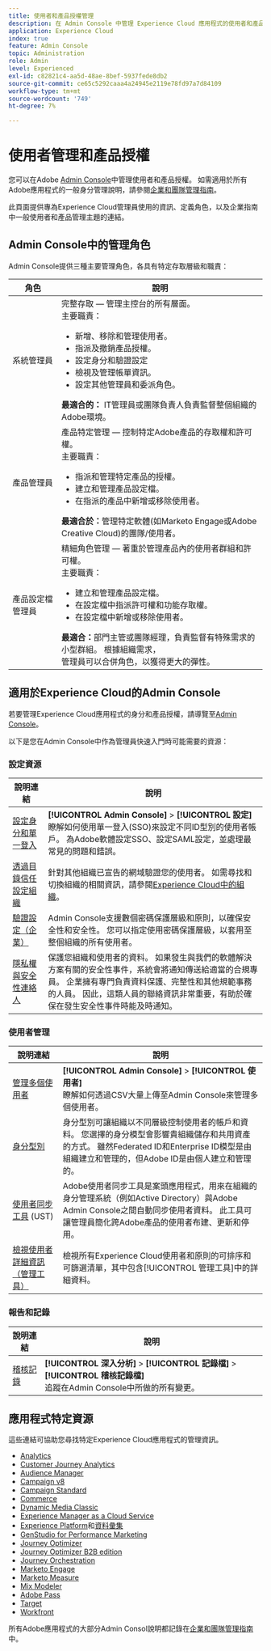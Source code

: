 ```yaml
---
title: 使用者和產品授權管理
description: 在 Admin Console 中管理 Experience Cloud 應用程式的使用者和產品授權資訊。
application: Experience Cloud
index: true
feature: Admin Console
topic: Administration
role: Admin
level: Experienced
exl-id: c82821c4-aa5d-48ae-8bef-5937fede8db2
source-git-commit: ce65c5292caaa4a24945e2119e78fd97a7d84109
workflow-type: tm+mt
source-wordcount: '749'
ht-degree: 7%

---
```


# 使用者管理和產品授權

您可以在Adobe [Admin Console](https://adminconsole.adobe.com/enterprise/)中管理使用者和產品授權。 如需適用於所有Adobe應用程式的一般身分管理說明，請參閱[企業和團隊管理指南](https://helpx.adobe.com/tw/enterprise/admin-guide.html)。

此頁面提供專為Experience Cloud管理員使用的資訊、定義角色，以及企業指南中一般使用者和產品管理主題的連結。

## Admin Console中的管理角色

Admin Console提供三種主要管理角色，各具有特定存取層級和職責：

| 角色 | 說明 |
| ------- | ------- |
| 系統管理員 | 完整存取 — 管理主控台的所有層面。 <br>主要職責： <br><ul><li>新增、移除和管理使用者。</li><li>指派及撤銷產品授權。</li><li>設定身分和驗證設定</li><li>檢視及管理帳單資訊。</li><li>設定其他管理員和委派角色。</li></ul> **最適合的：** IT管理員或團隊負責人負責監督整個組織的Adobe環境。 |
| 產品管理員 | 產品特定管理 — 控制特定Adobe產品的存取權和許可權。<br>主要職責：<ul><li>指派和管理特定產品的授權。</li><li>建立和管理產品設定檔。</li><li>在指派的產品中新增或移除使用者。</li></ul>   **最適合於：**&#x200B;管理特定軟體(如Marketo Engage或Adobe Creative Cloud)的團隊/使用者。 |
| 產品設定檔管理員 | 精細角色管理 — 著重於管理產品內的使用者群組和許可權。<br>主要職責：<ul><li>建立和管理產品設定檔。</li><li>在設定檔中指派許可權和功能存取權。</li><li>在設定檔中新增或移除使用者。</li></ul> **最適合：**&#x200B;部門主管或團隊經理，負責監督有特殊需求的小型群組。 根據組織需求，<br>管理員可以合併角色，以獲得更大的彈性。 |

## 適用於Experience Cloud的Admin Console

若要管理Experience Cloud應用程式的身分和產品授權，請導覽至[Admin Console](https://adminconsole.adobe.com/enterprise/)。

以下是您在Admin Console中作為管理員快速入門時可能需要的資源：

### 設定資源

| 說明連結 | 說明 |
| ------- | ------ |
| [設定身分和單一登入](https://helpx.adobe.com/tw/enterprise/using/set-up-identity.html) | **[!UICONTROL Admin Console]** > **[!UICONTROL 設定]** <br>瞭解如何使用單一登入(SSO)來設定不同ID型別的使用者帳戶。 為Adobe軟體設定SSO、設定SAML設定，並處理最常見的問題和錯誤。 |
| [透過目錄信任設定組織](https://helpx.adobe.com/enterprise/using/directory-trust.html) | 針對其他組織已宣告的網域驗證您的使用者。 如需尋找和切換組織的相關資訊，請參閱[Experience Cloud中的組織](organizations.md)。 |
| [驗證設定（企業）](https://helpx.adobe.com/enterprise/using/authentication-settings.html) | Admin Console支援數個密碼保護層級和原則，以確保安全性和安全性。 您可以指定使用密碼保護層級，以套用至整個組織的所有使用者。 |
| [隱私權與安全性連絡人](https://helpx.adobe.com/enterprise/using/security-contacts.html) | 保護您組織和使用者的資料。 如果發生與我們的軟體解決方案有關的安全性事件，系統會將通知傳送給適當的合規專員。 企業擁有專門負責資料保護、完整性和其他規範事務的人員。 因此，這類人員的聯絡資訊非常重要，有助於確保在發生安全性事件時能及時通知。 |

### 使用者管理

| 說明連結 | 說明 |
| ------- | ------- |
| [管理多個使用者](https://helpx.adobe.com/enterprise/using/bulk-upload-users.html) | **[!UICONTROL Admin Console]** > **[!UICONTROL 使用者]** <br>瞭解如何透過CSV大量上傳至Admin Console來管理多個使用者。 |
| [身分型別](https://helpx.adobe.com/tw/enterprise/using/identity.html) | 身分型別可讓組織以不同層級控制使用者的帳戶和資料。 您選擇的身分模型會影響貴組織儲存和共用資產的方式。 雖然Federated ID和Enterprise ID模型是由組織建立和管理的，但Adobe ID是由個人建立和管理的。 |
| [使用者同步工具](https://helpx.adobe.com/enterprise/using/user-sync.html) (UST) | Adobe使用者同步工具是案頭應用程式，用來在組織的身分管理系統（例如Active Directory）與Adobe Admin Console之間自動同步使用者資料。 此工具可讓管理員簡化跨Adobe產品的使用者布建、更新和停用。 |
| [檢視使用者詳細資訊（管理工具）](admin-tool-experience-cloud.md) | 檢視所有Experience Cloud使用者和原則的可排序和可篩選清單，其中包含[!UICONTROL 管理工具]中的詳細資料。 |

### 報告和記錄

| 說明連結 | 說明 |
| ------- |------- |
| [稽核記錄](https://helpx.adobe.com/enterprise/using/audit-logs.html) | **[!UICONTROL 深入分析]** > **[!UICONTROL 記錄檔]** > **[!UICONTROL 稽核記錄檔]** <br>追蹤在Admin Console中所做的所有變更。 |


## 應用程式特定資源

這些連結可協助您尋找特定Experience Cloud應用程式的管理資訊。

<!-- | Application | Link to resource|
| ------- | ------- |
|  [!DNL Analytics] <p>Customer Journey Analytics| [Analytics in the Adobe Admin Console overview](https://experienceleague.adobe.com/en/docs/analytics/admin/admin-console/home) <p>[Administration requirements](https://experienceleague.adobe.com/en/docs/analytics-platform/using/cja-workspace/workspace-faq/frequently-asked-questions-analysis-workspace) |
| [!DNL Audience Manager] | [Audience Manager user migration to Admin Console](https://experienceleague.adobe.com/en/docs/audience-manager/user-guide/features/administration/admin-console-migration) |
| [!DNL Campaign] v8 |  [Get started with permissions](https://experienceleague.adobe.com/en/docs/campaign/campaign-v8/admin/permissions/gs-permissions) |
| [!DNL Campaign Standard] to [!DNL Campaign v8] | [User access management from Campaign Standard to Campaign V8](https://experienceleague.adobe.com/en/docs/campaign-web/acs-to-ac/user-management-acs) |
| [!DNL Commerce] | [Configure the Commerce Admin Integration with Adobe ID](https://experienceleague.adobe.com/en/docs/commerce-admin/start/admin/ims/adobe-ims-config) |
| [!DNL Dynamic Media Classic] | [Administration setup](https://experienceleague.adobe.com/en/docs/dynamic-media-classic/using/setup/administration-setup#user_administration) |
| [!DNL Experience Manager as a Cloud Service] |  [Accessing the Admin Console](https://experienceleague.adobe.com/en/docs/experience-manager-cloud-service/content/onboarding/journey/admin-console) |
| [!DNL Experience Platform] <p>[!DNL Data Collection] | [Access control UI overview](https://experienceleague.adobe.com/en/docs/experience-platform/access-control/ui/overview) <p>[Permission management for data collection in Experience Platform](https://experienceleague.adobe.com/en/docs/experience-platform/collection/permissions)|
| [!DNL GenStudio for Performance Marketing] | [Provision Adobe GenStudio for Performance Marketing](https://experienceleague.adobe.com/en/docs/genstudio-for-performance-marketing/user-guide/intro/product-provisioning) |
| [!DNL Journey Optimizer] | [Manage users and roles](https://experienceleague.adobe.com/en/docs/journey-optimizer/using/access-control/permissions) |
| [!DNL Journey Optimizer B2B Edition] | [User management](https://experienceleague.adobe.com/en/docs/journey-optimizer-b2b/user/admin/user-management) |
|[!DNL  Journey Orchestration] | [Access management](https://experienceleague.adobe.com/en/docs/journeys/using/starting-with-journeys/access-management) |
| [!DNL Marketo Engage] | [Understanding Marketo Subscription and User Migration to the Adobe Admin Console](https://experienceleague.adobe.com/en/docs/marketo/using/product-docs/administration/marketo-with-adobe-identity/subscription-and-user-migration/understanding-marketo-subscription-and-user-migration-to-the-adobe-admin-console) |
| [!DNL Marketo Measure] | [Adobe Admin Console Setup](https://experienceleague.adobe.com/en/docs/marketo-measure/using/configuration-and-setup/getting-started-with-marketo-measure/adobe-admin-console-setup) |
| [!DNL Mix Modeler] | [Access controls](https://experienceleague.adobe.com/en/docs/mix-modeler/using/data-governance/access-controls) |
| [!DNL Pass] | [Get started with Account IQ](https://experienceleague.adobe.com/en/docs/pass/aiq-help/get-started) |
| [!DNL Target] | [Administrator first steps](https://experienceleague.adobe.com/en/docs/target/using/administer/start-target) <p> [User management](https://experienceleague.adobe.com/en/docs/target/using/administer/manage-users/user-management) |
| [!DNL Workfront] | [Manage users in the Adobe Admin Console](https://experienceleague.adobe.com/en/docs/workfront/using/administration-and-setup/add-users/create-manage-users/admin-console) |

 -->

* [Analytics](https://experienceleague.adobe.com/en/docs/analytics/admin/admin-console/home)
* [Customer Journey Analytics](https://experienceleague.adobe.com/en/docs/analytics-platform/using/cja-workspace/workspace-faq/frequently-asked-questions-analysis-workspace)
* [Audience Manager](https://experienceleague.adobe.com/en/docs/audience-manager/user-guide/features/administration/admin-console-migration)
* [Campaign v8](https://experienceleague.adobe.com/zh-hant/docs/campaign/campaign-v8/admin/permissions/gs-permissions)
* [Campaign Standard](https://experienceleague.adobe.com/en/docs/campaign-web/acs-to-ac/user-management-acs)
* [Commerce](https://experienceleague.adobe.com/en/docs/commerce-admin/start/admin/ims/adobe-ims-config)
* [Dynamic Media Classic](https://experienceleague.adobe.com/en/docs/dynamic-media-classic/using/setup/administration-setup#user_administration)
* [Experience Manager as a Cloud Service](https://experienceleague.adobe.com/zh-hant/docs/experience-manager-cloud-service/content/onboarding/journey/admin-console)
* [Experience Platform](https://experienceleague.adobe.com/en/docs/experience-platform/access-control/ui/overview)和[資料彙集](https://experienceleague.adobe.com/en/docs/experience-platform/collection/permissions)
* [GenStudio for Performance Marketing](https://experienceleague.adobe.com/en/docs/genstudio-for-performance-marketing/user-guide/intro/product-provisioning)
* [Journey Optimizer](https://experienceleague.adobe.com/en/docs/journey-optimizer/using/access-control/permissions)
* [Journey Optimizer B2B edition](https://experienceleague.adobe.com/en/docs/journey-optimizer-b2b/user/admin/user-management)
* [Journey Orchestration](https://experienceleague.adobe.com/en/docs/journeys/using/starting-with-journeys/access-management)
* [Marketo Engage](https://experienceleague.adobe.com/en/docs/marketo/using/product-docs/administration/marketo-with-adobe-identity/subscription-and-user-migration/understanding-marketo-subscription-and-user-migration-to-the-adobe-admin-console)
* [Marketo Measure](https://experienceleague.adobe.com/en/docs/marketo-measure/using/configuration-and-setup/getting-started-with-marketo-measure/adobe-admin-console-setup)
* [Mix Modeler](https://experienceleague.adobe.com/en/docs/mix-modeler/using/data-governance/access-controls)
* [Adobe Pass](https://experienceleague.adobe.com/en/docs/pass/aiq-help/get-started)
* [Target](https://experienceleague.adobe.com/en/docs/target/using/administer/start-target)
* [Workfront](https://experienceleague.adobe.com/en/docs/workfront/using/administration-and-setup/add-users/create-manage-users/admin-console)

所有Adobe應用程式的大部分Admin Consol說明都記錄在[企業和團隊管理指南](https://helpx.adobe.com/tw/enterprise/admin-guide.html)中。

